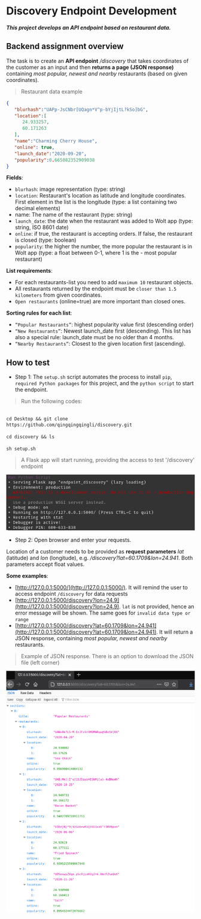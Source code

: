 # Discovery Endpoint Development
***This project develops an API endpoint based on restaurant data.***

## Backend assignment overview

The task is to create an **API endpoint** */discovery* that takes coordinates of the customer as an input and then **returns a page (JSON response)** containing *most popular, newest and nearby* restaurants (based on given coordinates).

> Restaurant data example

```json
{
   "blurhash":"UAPp-JsCNbr[UQagn*V^p-bYjIjtL?kSo]bG",
   "location":[
      24.933257,
      60.171263
   ],
   "name":"Charming Cherry House",
   "online": true,
   "launch_date":"2020-09-20",
   "popularity":0.665082352909038
}
```

**Fields**:

- `blurhash`: image representation (type: string)
- `location`: Restaurant's location as latitude and longitude coordinates. First element in the list is the longitude (type: a list containing two decimal elements)
- name: The name of the restaurant (type: string)
- `launch_date`: the date when the restaurant was added to Wolt app (type: string, ISO 8601 date)
- `online`: if true, the restaurant is accepting orders. If false, the restaurant is closed (type: boolean)
- `popularity`: the higher the number, the more popular the restaurant is in Wolt app (type: a float between 0-1, where 1 is the - most popular restaurant)

**List requirements**:

- For each restaurants-list you need to add `maximum 10` restaurant objects.
- All restaurants returned by the endpoint must be `closer than 1.5 kilometers` from given coordinates.
- `Open restaurants` (online=true) are more important than closed ones.

**Sorting rules for each list**:

- `“Popular Restaurants”`: highest popularity value first (descending order)
- `“New Restaurants”`: Newest launch_date first (descending). This list has also a special rule: launch_date must be no older than 4 months.
- `“Nearby Restaurants”`: Closest to the given location first (ascending).


## How to test

- Step 1: The `setup.sh` script automates the process to install `pip`, `required Python packages` for this project, and the `python script` to start the endpoint.

> Run the following codes:

```shell

cd Desktop && git clone https://github.com/qingqingqingli/discovery.git

cd discovery && ls

sh setup.sh

```

> A Flask app will start running, providing the access to test '/discovery' endpoint

[![setup_2](https://github.com/qingqingqingli/discovery/blob/main/images/setup_2.png)](https://github.com/qingqingqingli/discovery)

- Step 2: Open browser and enter your requests.

Location of a customer needs to be provided as **request parameters** *lat* (latitude) and *lon* (longitude), e.g. */discovery?lat=60.1709&lon=24.941*. Both parameters accept float values.

**Some examples**:
- [http://127.0.0.1:5000/](http://127.0.0.1:5000/). It will remind the user to access endpoint `/discovery` for data requests
- [http://127.0.0.1:5000/discovery?lon=24.9](http://127.0.0.1:5000/discovery?lon=24.9). `lat` is not provided, hence an error message will be shown. The same goes for `invalid data type or range`
- [http://127.0.0.1:5000/discovery?lat=60.1709&lon=24.941](http://127.0.0.1:5000/discovery?lat=60.1709&lon=24.941). It will return a JSON response, containing *most popular, newest and nearby* restaurants.

> Example of JSON response. There is an option to download the JSON file (left corner)

[![json_response](https://github.com/qingqingqingli/discovery/blob/main/images/json_response.png)](https://github.com/qingqingqingli/discovery)
